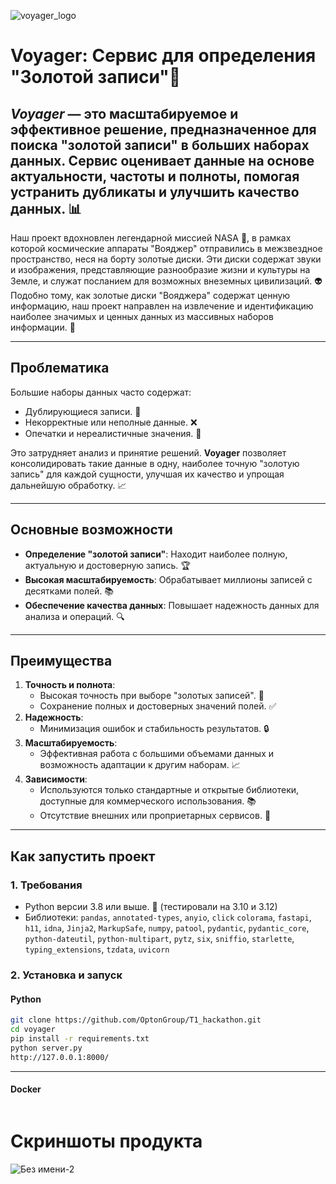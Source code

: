 
![voyager_logo](https://github.com/user-attachments/assets/b2abcbbf-693a-453e-a023-961b849fed9a)

# Voyager: Сервис для определения "Золотой записи"🌟
*Voyager* — это масштабируемое и эффективное решение, предназначенное для поиска "золотой записи" в больших наборах данных. Сервис оценивает данные на основе актуальности, частоты и полноты, помогая устранить дубликаты и улучшить качество данных. 📊
---
Наш проект вдохновлен легендарной миссией NASA 🚀, в рамках которой космические аппараты "Вояджер" отправились в межзвездное пространство, неся на борту золотые диски. Эти диски содержат звуки и изображения, представляющие разнообразие жизни и культуры на Земле, и служат посланием для возможных внеземных цивилизаций. 👽
Подобно тому, как золотые диски "Вояджера" содержат ценную информацию, наш проект направлен на извлечение и идентификацию наиболее значимых и ценных данных из массивных наборов информации. 💾

---

## Проблематика

Большие наборы данных часто содержат:
- Дублирующиеся записи. 🔄
- Некорректные или неполные данные. ❌
- Опечатки и нереалистичные значения. 🧐

Это затрудняет анализ и принятие решений. **Voyager** позволяет консолидировать такие данные в одну, наиболее точную "золотую запись" для каждой сущности, улучшая их качество и упрощая дальнейшую обработку. 📈

---

## Основные возможности
- **Определение "золотой записи"**: Находит наиболее полную, актуальную и достоверную запись. 🏆
- **Высокая масштабируемость**: Обрабатывает миллионы записей с десятками полей. 📚
- **Обеспечение качества данных**: Повышает надежность данных для анализа и операций. 🔍

---

## Преимущества
1. **Точность и полнота**:
   - Высокая точность при выборе "золотых записей". 🎯
   - Сохранение полных и достоверных значений полей. ✅
2. **Надежность**:
   - Минимизация ошибок и стабильность результатов. 🔒
3. **Масштабируемость**:
   - Эффективная работа с большими объемами данных и возможность адаптации к другим наборам. 📈
4. **Зависимости**:
   - Используются только стандартные и открытые библиотеки, доступные для коммерческого использования. 📚
   - Отсутствие внешних или проприетарных сервисов. 🚫

---

## Как запустить проект

### 1. **Требования**
   - Python версии 3.8 или выше. 🐍 (тестировали на 3.10 и 3.12)
   - Библиотеки: `pandas`, `annotated-types`, `anyio`, `click`
`colorama`,
`fastapi`,
`h11`,
`idna`,
`Jinja2`,
`MarkupSafe`,
`numpy`,
`patool`,
`pydantic`,
`pydantic_core`,
`python-dateutil`,
`python-multipart`,
`pytz`,
`six`,
`sniffio`,
`starlette`,
`typing_extensions`,
`tzdata`,
`uvicorn`

### 2. **Установка и запуск**
#### **Python**
   ```bash
   git clone https://github.com/OptonGroup/T1_hackathon.git
   cd voyager
   pip install -r requirements.txt
   python server.py
   http://127.0.0.1:8000/   
   ```
---
#### **Docker**
```

```
# Скриншоты продукта


![Без имени-2](https://github.com/user-attachments/assets/3f733032-120c-4c29-8b6c-75c9bda99957)
